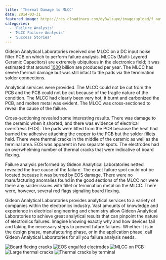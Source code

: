 ```yaml
---
title: 'Thermal Damage to MLCC'
date: 2014-03-31
featured_image: https://res.cloudinary.com/dy3wlzuye/image/upload/f_auto,c_scale,w_250/v1/GideonLabs/Board-flexing-cracks.jpg
categories:
  - 'Failure Analysis'
  - 'MLCC Failure Analysis'
  - 'Success Stories'
---
```


Gideon Analytical Laboratories received one MLCC on a DC input noise filter PCB on which to perform failure analysis. MLCCs (Multi-Layered Ceramic Capacitors) are extremely ubiquitous in the electronics field; it was estimated that around [1000](http://en.wikipedia.org/wiki/Ceramic_capacitor#cite_note-1) billion are produced per year. The MLCC has severe thermal damage but was still intact to the pads via the termination solder connections.

Analytical services were provided. The MLCC could not be cut from the PCB and the PCB could not be cut because of the fragile nature of the condition. The MLCC had clearly been very hot; it burnt and carbonized the PCB, and molten metal was evident. The MLCC was cross-sectioned to reveal the cause of the failure.

Cross-sectioning revealed some interesting results. There was damage to the ceramic when it shorted, and there was evidence of electrical overstress (EOS). The pads were lifted from the PCB because the heat had burned the adhesive attaching the copper to the PCB but the solder fillets held. There were thermal cracks in the middle of the ceramic as well as the terminal area. EOS was apparent in two separate spots. The electrodes had an overwhelming number of thermal cracks that were indicative of board flexing.

Failure analysis performed by Gideon Analytical Laboratories netted revealed the true cause of the failure. The exact failure spot could not be located because it was burred by EOS damage. There were no manufacturing anomalies found in the good sections of the MLCC nor were there any solder issues with fillet or termination metal on the MLCC. There were, however, several red flags signaling board flexing.

Gideon Analytical Laboratories provides analytical services to a variety of companies within the electronics industry. Vast amounts of knowledge and experience in electrical engineering and chemistry allow Gideon Analytical Laboratories to achieve great analytical results that can pinpoint the nature of electronics failures. Imagine knowing exactly why and how devices fail and taking the necessary steps to prevent future failures. Whether it is in the design phase, manufacturing phase, or in the application phase, call Gideon Analytical Laboratories for all you failure analysis needs.

![Board flexing cracks](https://res.cloudinary.com/dy3wlzuye/image/upload/f_auto,c_scale,w_300/GideonLabs/Board-flexing-cracks.jpg 'Board flexing cracks')
![EOS engulfed electrodes](https://res.cloudinary.com/dy3wlzuye/image/upload/f_auto,c_scale,w_300/GideonLabs/EOS-engulfed-electrodes.jpg 'EOS engulfed electrodes')
![MLCC on PCB](https://res.cloudinary.com/dy3wlzuye/image/upload/f_auto,c_scale,w_300/GideonLabs/MLCC-on-PCB.jpg 'MLCC on PCB')
![Large thermal cracks](https://res.cloudinary.com/dy3wlzuye/image/upload/f_auto,c_scale,w_300/GideonLabs/More-thermal-cracks-within-electrode.jpg 'Large thermal cracks')
![Thermal cracks by terminal](https://res.cloudinary.com/dy3wlzuye/image/upload/f_auto,c_scale,w_300/GideonLabs/Thermal-cracks-by-terminal.jpg 'Thermal cracks by terminal')
